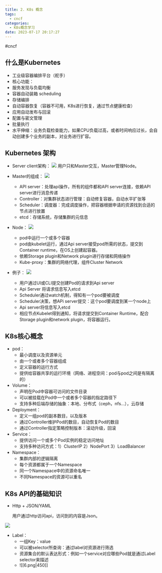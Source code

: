 ```yaml
---
title: 2. K8s 概念
tags:
  - cncf
categories:
  - K8s概念学习
date: 2023-07-17 20:17:27
---
```

#cncf 

## 什么是Kubernetes

+ 工业级容器编排平台（舵手）
+  核心功能：
  + 服务发现与负载均衡
  + 容器自动装箱 scheduling
  + 存储编排
  + 自动容器恢复（容器不可用，K8s进行恢复，通过节点健康检查）
  + 应用自动发布与回滚
  + 配置与密文管理
  + 批量执行
  + 水平伸缩：业务负载检查能力，如果CPU负载过高，或者时间响应过长，会自动创建多个业务的副本，对业务进行扩容。

## Kubernetes 架构

+ Server client架构：
![](img/11.png)
用户只和Master交互，Master管理Node。

+ Master的组成：
![](img/21.png)

  + API server：处理api操作，所有的组件都和API server连接，依赖API server进行消息传递
  + Controller：对集群状态进行管理：自动修复容器，自动水平扩张等
  + Scheduler：调度器：完成调度操作，把容器根据申请的资源找到合适的节点进行放置
  + etcd：存储系统，存储集群的元信息

+ Node：
![](img/3.png)
	
  + pod中运行一个或多个容器
  + pod由kubelet运行，通过Api server接受pod所需的状态，提交到Container runtime，在OS上创建起容器。
  + 依赖Storage plugin和Network plugin进行存储和网络操作
  + Kube-proxy：集群的网络代理，组件Cluster Network

+ 例子：
![](img/4.png
)
  + 用户通过UI或CLI提交创建Pod的请求到Api server
  + Api Server 将请求信息写入etcd
  + Scheduler通过watch机制，得知有一个pod要被调度
  + Scheduler决策，想APi server提交：这个pod要调度到某一个node上
  + Api server将信息写入etcd
  + 相应节点Kubelet得到通知，将请求提交到Container Runtime，配合Storage plugin和network plugin，将容器运行。



## K8s核心概念

+ pod：
  + 最小调度以及资源单元
  + 由一个或者多个容器组成
  + 定义容器的运行方式
  + 提供给容器共享的运行环境（网络、进程空间：pod与pod之间是有隔离的）
+ Volume：
  + 声明在Pod中容器可访问的文件目录
  + 可以被挂载在Pod中一个或者多个容器的指定路径下
  + 支持多种后端存储的抽象：本地、分布式（ceph，nfs...），云存储
+ Deployment：
  + 定义一组pod的副本数目，以及版本
  + 通过Controller维护Pod的数目，自动恢复Pod的数目
  + 通过Controller指定策略控制版本：滚动升级，回滚
+ Service：
  + 提供访问一个或多个Pod实例的稳定访问地址
  + 支持多种访问方式：1）ClusterIP 2）NodePort 3）LoadBalancer 
+ Namespace：
  + 集群内部的逻辑隔离
  + 每个资源都属于一个Namespace
  + 同一个Namespace中的资源命名唯一
  + 不同Namespace的资源可以重名



## K8s API的基础知识

+ Http + JSON/YAML

  用户通过http访问api，访问到的内容是Json。

![](img/5.png)

+ Label：
  + 一组Key：value
  + 可以被selector所查询：通过label对资源进行筛选
  + 资源集合的默认表达形式：例如一个service对应哪些Pod就是通过Label selector来描述
  + ![[6.png|450]]
